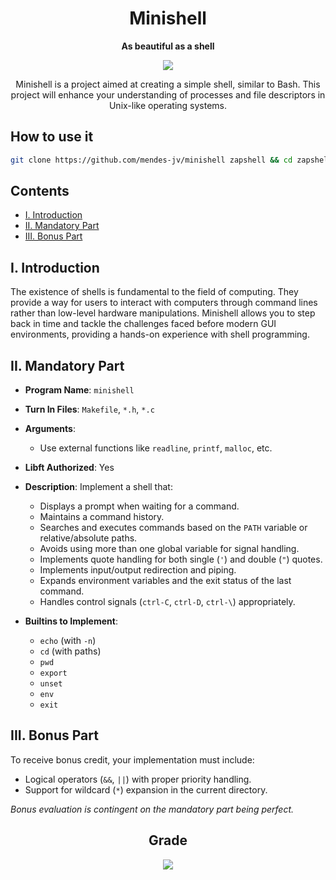 <div align="center">

# Minishell

**As beautiful as a shell**

<img src="https://github.com/pedromelocf/utilities/blob/master/minishellm.png" />

Minishell is a project aimed at creating a simple shell, similar to Bash. This project will enhance your understanding of processes and file descriptors in Unix-like operating systems. 

</div>

## How to use it
```bash
git clone https://github.com/mendes-jv/minishell zapshell && cd zapshell && make && ./minishell
```

## Contents

- [I. Introduction](#i-introduction)
- [II. Mandatory Part](#ii-mandatory-part)
- [III. Bonus Part](#iii-bonus-part)

## I. Introduction
The existence of shells is fundamental to the field of computing. They provide a way for users to interact with computers through command lines rather than low-level hardware manipulations. Minishell allows you to step back in time and tackle the challenges faced before modern GUI environments, providing a hands-on experience with shell programming.

## II. Mandatory Part

- **Program Name**: `minishell`
- **Turn In Files**: `Makefile`, `*.h`, `*.c`
- **Arguments**: 
  - Use external functions like `readline`, `printf`, `malloc`, etc.
- **Libft Authorized**: Yes
- **Description**: Implement a shell that:
  - Displays a prompt when waiting for a command.
  - Maintains a command history.
  - Searches and executes commands based on the `PATH` variable or relative/absolute paths.
  - Avoids using more than one global variable for signal handling.
  - Implements quote handling for both single (`'`) and double (`"`) quotes.
  - Implements input/output redirection and piping.
  - Expands environment variables and the exit status of the last command.
  - Handles control signals (`ctrl-C`, `ctrl-D`, `ctrl-\`) appropriately.
    
- **Builtins to Implement**:
  - `echo` (with `-n`)
  - `cd` (with paths)
  - `pwd`
  - `export`
  - `unset`
  - `env`
  - `exit`

## III. Bonus Part

To receive bonus credit, your implementation must include:
- Logical operators (`&&`, `||`) with proper priority handling.
- Support for wildcard (`*`) expansion in the current directory.

*Bonus evaluation is contingent on the mandatory part being perfect.*

<div align="center">

<h2> Grade </h2>

<img src="https://github.com/pedromelocf/utilities/blob/master/102-grade.png" />

</div>
